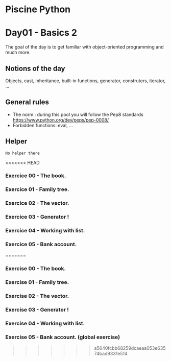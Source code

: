 # Piscine Python

# Day01 - Basics 2

The goal of the day is to get familiar with object-oriented programming and much more.

## Notions of the day

Objects, cast, inheritance, built-in functions, generator, construtors, iterator, ...

## General rules

- The norm : during this pool you will follow the Pep8 standards https://www.python.org/dev/peps/pep-0008/
- Forbidden functions: eval, ...

## Helper 

```
No helper there
```

<<<<<<< HEAD
### Exercice 00 - The book.
### Exercice 01 - Family tree.
### Exercice 02 - The vector.
### Exercice 03 - Generator !
### Exercice 04 - Working with list.
### Exercice 05 - Bank account.
=======
### Exercise 00 - The book.
### Exercise 01 - Family tree.
### Exercise 02 - The vector.
### Exercise 03 - Generator !
### Exercise 04 - Working with list.
### Exercise 05 - Bank account. (global exercise)
>>>>>>> a5640fcbb68259dcaeaa053e63574bad9331e514
